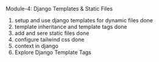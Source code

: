 Module-4: Django Templates & Static Files

1. setup and use django templates for dynamic files done
2. template inheritance and template tags done
3. add and sere static files done
4. configure tailwind css done
5. context in django
6. Explore Django Template Tags
